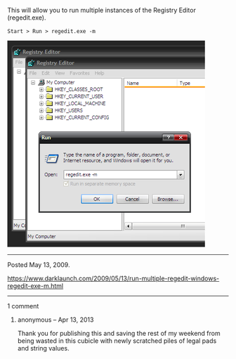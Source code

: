 This will allow you to run multiple instances of the Registry Editor (regedit.exe).
```
Start > Run > regedit.exe -m
```

<img alt="" src="/img/uploads/2011-11/launch-multiple-instances-of-regedit.png" />

---

Posted May 13, 2009.

https://www.darklaunch.com/2009/05/13/run-multiple-regedit-windows-regedit-exe-m.html

---

1 comment

<ol><li><div>

anonymous &ndash; Apr 13, 2013<div>

Thank you for publishing this and saving the rest of my weekend from being wasted in this cubicle with newly scratched piles of legal pads and string values.

</div></div></li></ol>